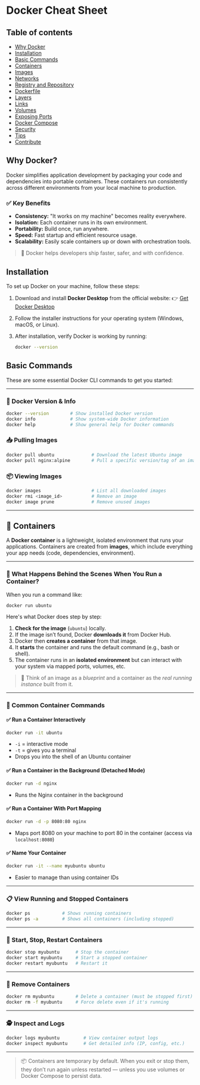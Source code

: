 # Docker Cheat Sheet

## Table of contents

- [Why Docker](#why-docker)
- [Installation](#installation)
- [Basic Commands](#basic-commands)
- [Containers](#containers)
- [Images](#images)
- [Networks](#networks)
- [Registry and Repository](#registery)
- [Dockerfile](#dockerfile)
- [Layers](#layers)
- [Links](#links)
- [Volumes](#volumes)
- [Exposing Ports](#exposing-ports)
- [Docker Compose](#docker-compose)
- [Security](#security)
- [Tips](#tips)
- [Contribute](#contribute)

## Why Docker?

Docker simplifies application development by packaging your code and dependencies into portable containers. These containers run consistently across different environments from your local machine to production.

### ✅ Key Benefits

- **Consistency:** "It works on my machine" becomes reality everywhere.
- **Isolation:** Each container runs in its own environment.
- **Portability:** Build once, run anywhere.
- **Speed:** Fast startup and efficient resource usage.
- **Scalability:** Easily scale containers up or down with orchestration tools.

> 🐳 Docker helps developers ship faster, safer, and with confidence.

## Installation

To set up Docker on your machine, follow these steps:

1. Download and install **Docker Desktop** from the official website:
   👉 [Get Docker Desktop](https://www.docker.com/products/docker-desktop/)

2. Follow the installer instructions for your operating system (Windows, macOS, or Linux).

3. After installation, verify Docker is working by running:

   ```bash
   docker --version
   ```

## Basic Commands

These are some essential Docker CLI commands to get you started:

---

### 🔄 Docker Version & Info

```bash
docker --version        # Show installed Docker version
docker info             # Show system-wide Docker information
docker help             # Show general help for Docker commands
```

### 📥 Pulling Images

```bash
docker pull ubuntu              # Download the latest Ubuntu image
docker pull nginx:alpine        # Pull a specific version/tag of an image
```

### 📦 Viewing Images

```bash
docker images                   # List all downloaded images
docker rmi <image_id>           # Remove an image
docker image prune              # Remove unused images
```

---

## 🧱 Containers

A **Docker container** is a lightweight, isolated environment that runs your applications. Containers are created from **images**, which include everything your app needs (code, dependencies, environment).

---

### 🚀 What Happens Behind the Scenes When You Run a Container?

When you run a command like:

```bash
docker run ubuntu
```

Here's what Docker does step by step:

1. **Check for the image** (`ubuntu`) locally.
2. If the image isn’t found, Docker **downloads it** from Docker Hub.
3. Docker then **creates a container** from that image.
4. It **starts** the container and runs the default command (e.g., bash or shell).
5. The container runs in an **isolated environment** but can interact with your system via mapped ports, volumes, etc.

> 🧠 Think of an image as a _blueprint_ and a container as the _real running instance_ built from it.

---

### 🔧 Common Container Commands

#### ✅ Run a Container Interactively

```bash
docker run -it ubuntu
```

- `-i` = interactive mode
- `-t` = gives you a terminal
- Drops you into the shell of an Ubuntu container

#### ✅ Run a Container in the Background (Detached Mode)

```bash
docker run -d nginx
```

- Runs the Nginx container in the background

#### ✅ Run a Container With Port Mapping

```bash
docker run -d -p 8080:80 nginx
```

- Maps port 8080 on your machine to port 80 in the container (access via `localhost:8080`)

#### ✅ Name Your Container

```bash
docker run -it --name myubuntu ubuntu
```

- Easier to manage than using container IDs

---

### 📋 View Running and Stopped Containers

```bash
docker ps            # Shows running containers
docker ps -a         # Shows all containers (including stopped)
```

---

### 🔄 Start, Stop, Restart Containers

```bash
docker stop myubuntu      # Stop the container
docker start myubuntu     # Start a stopped container
docker restart myubuntu   # Restart it
```

---

### 🧹 Remove Containers

```bash
docker rm myubuntu        # Delete a container (must be stopped first)
docker rm -f myubuntu     # Force delete even if it's running
```

---

### 🕵️ Inspect and Logs

```bash
docker logs myubuntu         # View container output logs
docker inspect myubuntu      # Get detailed info (IP, config, etc.)
```

---

> 📦 Containers are temporary by default. When you exit or stop them, they don’t run again unless restarted — unless you use volumes or Docker Compose to persist data.
